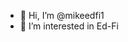 - 👋 Hi, I’m @mikeedfi1
- 👀 I’m interested in Ed-Fi

<!---
mikeedfi1/mikeedfi1 is a ✨ special ✨ repository because its `README.md` (this file) appears on your GitHub profile.
You can click the Preview link to take a look at your changes.
--->
